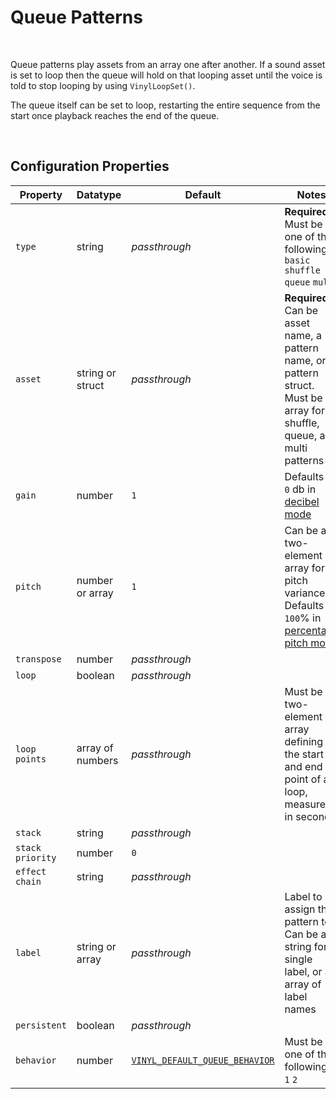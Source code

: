 # Queue Patterns

&nbsp;

Queue patterns play assets from an array one after another. If a sound asset is set to loop then the queue will hold on that looping asset until the voice is told to stop looping by using `VinylLoopSet()`.

The queue itself can be set to loop, restarting the entire sequence from the start once playback reaches the end of the queue.

&nbsp;

## Configuration Properties

|Property        |Datatype        |Default                                        |Notes                                                                                                                        |
|----------------|----------------|-----------------------------------------------|-----------------------------------------------------------------------------------------------------------------------------|
|`type`          |string          |*passthrough*                                  |**Required.** Must be one of the following: `basic` `shuffle` `queue` `multi`                                                |
|`asset`         |string or struct|*passthrough*                                  |**Required.** Can be asset name, a pattern name, or a pattern struct. Must be an array for shuffle, queue, and multi patterns|
|`gain`          |number          |`1`                                            |Defaults to `0` db in [decibel mode](Config-Macros)                                                                          |
|`pitch`         |number or array |`1`                                            |Can be a two-element array for pitch variance. Defaults to `100`% in [percentage pitch mode](Config-Macros)                  |
|`transpose`     |number          |*passthrough*                                  |                                                                                                                             |
|`loop`          |boolean         |*passthrough*                                  |                                                                                                                             |
|`loop points`   |array of numbers|*passthrough*                                  |Must be a two-element array defining the start and end point of a loop, measured in seconds                                  |
|`stack`         |string          |*passthrough*                                  |                                                                                                                             |
|`stack priority`|number          |`0`                                            |                                                                                                                             |
|`effect chain`  |string          |*passthrough*                                  |                                                                                                                             |
|`label`         |string or array |*passthrough*                                  |Label to assign this pattern to. Can be a string for a single label, or an array of label names                              |
|`persistent`    |boolean         |*passthrough*                                  |                                                                                                                             |
|`behavior`      |number          |[`VINYL_DEFAULT_QUEUE_BEHAVIOR`](Config-Macros)|Must be one of the following: `0` `1` `2`                                                                                    |